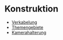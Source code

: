 # Konstruktion

- [Verkabelung](Verkabelung.md)
- [Themengebiete](Themengebiete.md)
- [Kamerahalterung](Kamerahalterung.md)
